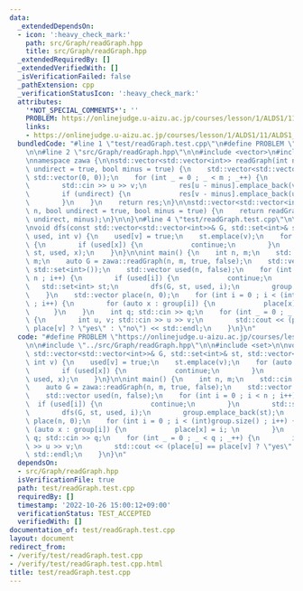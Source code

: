 ```yaml
---
data:
  _extendedDependsOn:
  - icon: ':heavy_check_mark:'
    path: src/Graph/readGraph.hpp
    title: src/Graph/readGraph.hpp
  _extendedRequiredBy: []
  _extendedVerifiedWith: []
  _isVerificationFailed: false
  _pathExtension: cpp
  _verificationStatusIcon: ':heavy_check_mark:'
  attributes:
    '*NOT_SPECIAL_COMMENTS*': ''
    PROBLEM: https://onlinejudge.u-aizu.ac.jp/courses/lesson/1/ALDS1/11/ALDS1_11_D
    links:
    - https://onlinejudge.u-aizu.ac.jp/courses/lesson/1/ALDS1/11/ALDS1_11_D
  bundledCode: "#line 1 \"test/readGraph.test.cpp\"\n#define PROBLEM \"https://onlinejudge.u-aizu.ac.jp/courses/lesson/1/ALDS1/11/ALDS1_11_D\"\
    \n\n#line 2 \"src/Graph/readGraph.hpp\"\n\n#include <vector>\n#include <iostream>\n\
    \nnamespace zawa {\n\nstd::vector<std::vector<int>> readGraph(int n, int m, bool\
    \ undirect = true, bool minus = true) {\n    std::vector<std::vector<int>> res(n,\
    \ std::vector(0, 0));\n    for (int _ = 0 ; _ < m ; _++) {\n        int u, v;\n\
    \        std::cin >> u >> v;\n        res[u - minus].emplace_back(v - minus);\n\
    \        if (undirect) {\n            res[v - minus].emplace_back(u - minus);\n\
    \        }\n    }\n    return res;\n}\n\nstd::vector<std::vector<int>> readTree(int\
    \ n, bool undirect = true, bool minus = true) {\n    return readGraph(n, n - 1,\
    \ undirect, minus);\n}\n\n}\n#line 4 \"test/readGraph.test.cpp\"\n\n#include <set>\n\
    \nvoid dfs(const std::vector<std::vector<int>>& G, std::set<int>& st, std::vector<bool>&\
    \ used, int v) {\n    used[v] = true;\n    st.emplace(v);\n    for (auto x : G[v])\
    \ {\n        if (used[x]) {\n            continue;\n        }\n        dfs(G,\
    \ st, used, x);\n    }\n}\n\nint main() {\n    int n, m;\n    std::cin >> n >>\
    \ m;\n    auto G = zawa::readGraph(n, m, true, false);\n    std::vector group(0,\
    \ std::set<int>());\n    std::vector used(n, false);\n    for (int i = 0 ; i <\
    \ n ; i++) {\n        if (used[i]) {\n            continue;\n        }\n     \
    \   std::set<int> st;\n        dfs(G, st, used, i);\n        group.emplace_back(st);\n\
    \    }\n    std::vector place(n, 0);\n    for (int i = 0 ; i < (int)group.size()\
    \ ; i++) {\n        for (auto x : group[i]) {\n            place[x] = i; \n  \
    \      }\n    }\n    int q; std::cin >> q;\n    for (int _ = 0 ; _ < q ; _++)\
    \ {\n        int u, v; std::cin >> u >> v;\n        std::cout << (place[u] ==\
    \ place[v] ? \"yes\" : \"no\") << std::endl;\n    }\n}\n"
  code: "#define PROBLEM \"https://onlinejudge.u-aizu.ac.jp/courses/lesson/1/ALDS1/11/ALDS1_11_D\"\
    \n\n#include \"../src/Graph/readGraph.hpp\"\n\n#include <set>\n\nvoid dfs(const\
    \ std::vector<std::vector<int>>& G, std::set<int>& st, std::vector<bool>& used,\
    \ int v) {\n    used[v] = true;\n    st.emplace(v);\n    for (auto x : G[v]) {\n\
    \        if (used[x]) {\n            continue;\n        }\n        dfs(G, st,\
    \ used, x);\n    }\n}\n\nint main() {\n    int n, m;\n    std::cin >> n >> m;\n\
    \    auto G = zawa::readGraph(n, m, true, false);\n    std::vector group(0, std::set<int>());\n\
    \    std::vector used(n, false);\n    for (int i = 0 ; i < n ; i++) {\n      \
    \  if (used[i]) {\n            continue;\n        }\n        std::set<int> st;\n\
    \        dfs(G, st, used, i);\n        group.emplace_back(st);\n    }\n    std::vector\
    \ place(n, 0);\n    for (int i = 0 ; i < (int)group.size() ; i++) {\n        for\
    \ (auto x : group[i]) {\n            place[x] = i; \n        }\n    }\n    int\
    \ q; std::cin >> q;\n    for (int _ = 0 ; _ < q ; _++) {\n        int u, v; std::cin\
    \ >> u >> v;\n        std::cout << (place[u] == place[v] ? \"yes\" : \"no\") <<\
    \ std::endl;\n    }\n}\n"
  dependsOn:
  - src/Graph/readGraph.hpp
  isVerificationFile: true
  path: test/readGraph.test.cpp
  requiredBy: []
  timestamp: '2022-10-26 15:00:12+09:00'
  verificationStatus: TEST_ACCEPTED
  verifiedWith: []
documentation_of: test/readGraph.test.cpp
layout: document
redirect_from:
- /verify/test/readGraph.test.cpp
- /verify/test/readGraph.test.cpp.html
title: test/readGraph.test.cpp
---
```

